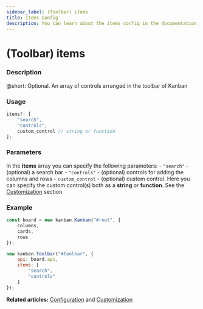 ```yaml
---
sidebar_label: (Toolbar) items
title: items Config
description: You can learn about the items config in the documentation of the DHTMLX JavaScript Kanban library. Browse developer guides and API reference, try out code examples and live demos, and download a free 30-day evaluation version of DHTMLX Kanban.
---
```


# (Toolbar) items

### Description

@short: Optional. An array of controls arranged in the toolbar of Kanban

### Usage

~~~jsx {}
items?: [
	"search",
	"controls",
	custom_control // string or function
];
~~~

### Parameters

In the **items** array you can specify the following parameters:
	- `"search"` - (optional) a search bar
	- `"controls"` - (optional) controls for adding the columns and rows
	- `custom_control` - (optional) custom control. Here you can specify the custom control(s) both as a **string** or **function**. See the [Customization](../../../guides/customization#custom-toolbar) section

### Example

~~~jsx {9-12}
const board = new kanban.Kanban("#root", {
	columns,
	cards,
	rows
});

new kanban.Toolbar("#toolbar", {
	api: board.api,
	items: [
		"search",
		"controls"
	]
});
~~~

**Related articles:** [Configuration](../../../guides/configuration#toolbar) and [Customization](../../../guides/customization#custom-toolbar)
